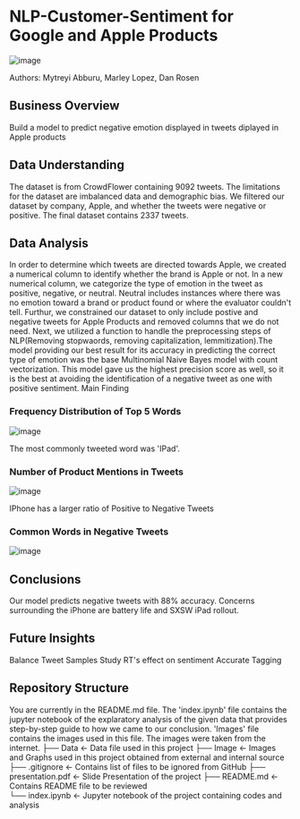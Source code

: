 # NLP-Customer-Sentiment for Google and Apple Products
![image](https://github.com/myt-hue/NLP-Customer-Sentiment-/assets/73657823/6ac2614a-9555-4a6a-b271-0470b82c33d4)

Authors: Mytreyi Abburu, Marley Lopez, Dan Rosen

## Business Overview
Build a model to predict negative emotion displayed in tweets diplayed in Apple products

## Data Understanding
The dataset is from CrowdFlower containing 9092 tweets. The limitations for the dataset are imbalanced data and demographic bias. We filtered our dataset by company, Apple, and whether the tweets were negative or positive. The final dataset contains 2337 tweets. 

## Data Analysis
In order to determine which tweets are directed towards Apple, we created a numerical column to identify whether the brand is Apple or not. In a new numerical column, we categorize the type of emotion in the tweet as positive, negative, or neutral. Neutral includes instances where there was no emotion toward a brand or product found or where the evaluator couldn't tell.  Furthur, we constrained our dataset to only include postive and negative tweets for Apple Products and removed columns that we do not need. Next, we utilized a function to handle the preprocessing steps of NLP(Removing stopwaords, removing capitalization, lemmitization).The model providing our best result for its accuracy in predicting the correct type of emotion was the base Multinomial Naive Bayes model with count vectorization. This model gave us the highest precision score as well, so it is the best at avoiding the identification of a negative tweet as one with positive sentiment.
Main Finding

### Frequency Distribution of Top 5 Words
![image](https://github.com/myt-hue/NLP-Customer-Sentiment-/assets/73657823/ee4a231e-8a6d-415e-b67b-26d533ef439d)

The most commonly tweeted word was 'IPad'.

### Number of Product Mentions in Tweets
![image](https://github.com/myt-hue/NLP-Customer-Sentiment-/assets/73657823/652b2e2f-5905-4cf9-ac10-7b054d9bbf5d)

IPhone has a larger ratio of Positive to Negative Tweets

### Common Words in Negative Tweets
![image](https://github.com/myt-hue/NLP-Customer-Sentiment-/assets/73657823/4a5bb3b0-13b2-4dc8-8bdb-ed0daf0b47e2)

## Conclusions
Our model predicts negative tweets with 88% accuracy. Concerns surrounding the iPhone are battery life and SXSW iPad rollout.

## Future Insights 
Balance Tweet Samples 
Study RT's effect on sentiment
Accurate Tagging

## Repository Structure 
You are currently in the README.md file. The 'index.ipynb' file contains the jupyter notebook of the explaratory analysis of the given data that provides step-by-step guide to how we came to our conclusion. 'Images' file contains the images used in this file. The images were taken from the internet.
├── Data                             <- Data file used in this project
├── Image                            <- Images and Graphs used in this project obtained from external and internal source
├── .gitignore                       <- Contains list of files to be ignored from GitHub
├── presentation.pdf   <- Slide Presentation of the project
├── README.md                        <- Contains README file to be reviewed    
└── index.ipynb                      <- Jupyter notebook of the project containing codes and analysis


